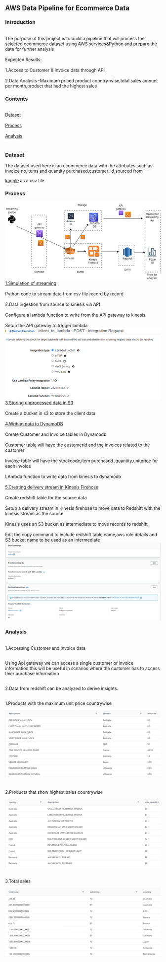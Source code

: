<h2>AWS Data Pipeline for Ecommerce Data</h2>
<h3>Introduction</h3>
<br>The purpose of this project is to build a pipeline that will process the selected ecommerce dataset using AWS services&Python and prepare the data for further analysis</br>
     <br>Expected Results:</br>
     <br>1.Access to Customer & Invoice data through API</br>
     <br>2.Data Analysis -Maximum priced product country-wise,total sales amount per month,product that had the highest sales<br/>
 <h3>Contents</h3>
 <br><a href="#Dataset">Dataset</a></br>
 <br><a href="#Process">Process</a></br>
 <br><a href="#Analysis">Analysis</a></br>
 <h3><br id="Dataset">Dataset</br></h3>
 The dataset used here is an ecommerce data with the attributes such as invoice no,items and quantity purchased,customer_id,sourced from 
 
[kaggle](https://www.kaggle.com/datasets/carrie1/ecommerce-data) as a csv file
 <h3><p id="Process">Process</p></h3>
 
![alt text](https://github.com/shruthi2611/DEProjects/blob/main/process.png "Process flow")
 <br>[1.Simulation of streaming](https://github.com/shruthi2611/DEProjects/blob/main/simulation_src_code.ipynb)</br> 
      <br>Python code to stream data from csv file record by record </br>
 <br>2.Data ingestion from source to kinesis via API</br>
 <br>Configure a lambda function to write from the API gateway to kinesis</br>
 <br>Setup the API gateway to trigger lambda</br>
![alt text](https://github.com/shruthi2611/DEProjects/blob/main/Apigateway.PNG "Api")
 <br>[3.Storing unprocessed data in S3](https://github.com/shruthi2611/DEProjects/blob/main/write_kinesis_to_s3.py)</br>
 <br>Create a bucket in s3 to store the client data</br>
 <br>[4.Writing data to DynamoDB](https://github.com/shruthi2611/DEProjects/blob/main/Kinesis_to_Dynamodb.py)</br>
      <br>Create Customer and Invoice tables in Dynamodb</br>
      <br>Customer table will have the customerid and the invoices related to the customer</br>
      <br>Invoice table will have the stockcode,item purchased ,quantity,unitprice for each invoice</br>
      <br>LAmbda function to write data from kinesis to dynamodb</br>
 <br>[5.Creating delivery stream in Kinesis Firehose](https://github.com/shruthi2611/DEProjects/blob/main/Copy%20command.txt)</br>
      <br>Create redshift table for the source data</br>
      <br>Setup a delivery stream in Kinesis firehose to move data to Redshift with the kinesis stream as the source</br>
      <br>Kinesis uses an S3 bucket as intermediate to move records to redshift</br>
      <br>Edit the copy command to include redshift table name,aws role details and S3 bucket name to be used as an intermediate</br>
![alt text](https://github.com/shruthi2611/DEProjects/blob/main/KinesisFirehose.PNG "kinesis")</br>
<h3><p id="Analysis">Analysis</p></h3>

<br>1.Accessing Customer and Invoice data</br>

 <br>Using Api gateway we can access a single customer or invoice information,this will be useful in scnarios where the customer has to access thier purchase information</br>

<br>2.Data from redshift can be analyzed to derive insights.</br>
 
<br>1.Products with the maximum unit price countrywise</br>
 
![alt text](https://github.com/shruthi2611/DEProjects/blob/main/max_unit_price.PNG "Priceflow")

<br>2.Products that show highest sales countrywise</br>
 
![alt text](https://github.com/shruthi2611/DEProjects/blob/main/product_max_sales.PNG "Product")

<br>3.Total sales</br>
 
![alt text](https://github.com/shruthi2611/DEProjects/blob/main/Total_sales.PNG "sales")
   
     
     

